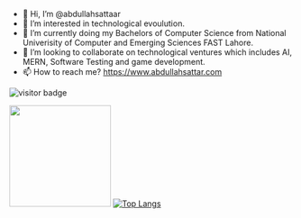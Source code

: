 - 👋 Hi, I’m @abdullahsattaar
- 👀 I’m interested in technological evoulution.
- 🌱 I’m currently doing my Bachelors of Computer Science from National Univerisity of Computer and Emerging Sciences FAST Lahore.
- 💞️ I’m looking to collaborate on technological ventures which includes AI, MERN, Software Testing and game development.
- 📫 How to reach me? https://www.abdullahsattar.com



![visitor badge](https://visitor-badge.glitch.me/badge?page_id=abdullahsattaar.visitor-badge&left_text=Visitors)


<img height="180em" src="https://github-readme-stats.vercel.app/api?username=abdullahsattaar&show_icons=true&hide_border=true&&count_private=true&include_all_commits=true" /> [![Top Langs](https://github-readme-stats.vercel.app/api/top-langs/?username=abdullahsattaar&layout=compact)](https://github.com/abdullahsattaar/github-readme-stats)
<!---
abdullahsattaar/abdullahsattaar is a ✨ special ✨ repository because its `README.md` (this file) appears on your GitHub profile.
You can click the Preview link to take a look at your changes.
--->
